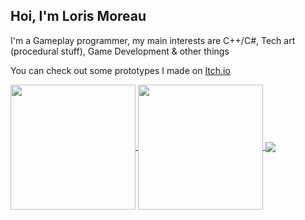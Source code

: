 ## Hoi, I'm Loris Moreau

I'm a Gameplay programmer, my main interests are C++/C#, Tech art (procedural stuff), Game Development & other things

You can check out some prototypes I made on [Itch.io](https://loris-moreau.itch.io)
<!-- **Loris-Moreau/Loris-Moreau** is a ✨ _special_ ✨ repository because its `README.md` (this file) appears on your GitHub profile. -->

<!-- Prog Languages -->
<a href="https://github.com/Loris-Moreau/github-readme-stats">
  <img height=200 align="center" src="https://github-readme-stats.vercel.app/api/top-langs/?username=Loris-Moreau&theme=radical&layout=compact" />
</a>
<a href="https://github.com/Loris-Moreau/github-readme-stats">
  <img height=200 align="center" src="https://github-readme-stats.vercel.app/api?username=Loris-Moreau&hide=issues&show_icons=true&theme=radical&rank_icon=github" />
</a>

<a href="https://github.com/Loris-Moreau/github-readme-stats">
  <img align="center" src="https://github-readme-stats.vercel.app/api/wakatime?username=Loris_Moreau&theme=radical&layout=compact" />
</a>

